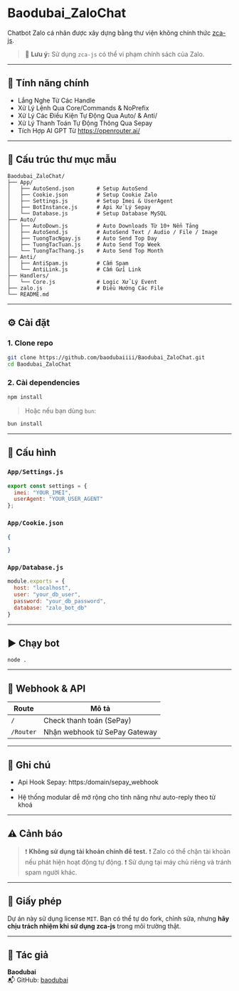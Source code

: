 # Baodubai_ZaloChat

Chatbot Zalo cá nhân được xây dựng bằng thư viện không chính thức [zca-js](https://tdung.gitbook.io/zca-js).

> 🛑 **Lưu ý:** Sử dụng `zca-js` có thể vi phạm chính sách của Zalo.

---

## 🚀 Tính năng chính

- Lắng Nghe Từ Các Handle
- Xử Lý Lệnh Qua Core/Commands & NoPrefix
- Xử Lý Các Điều Kiện Tự Động Qua Auto/ & Anti/
- Xử Lý Thanh Toán Tự Động Thông Qua Sepay
- Tích Hợp AI GPT Từ https://openrouter.ai/
---

## 📂 Cấu trúc thư mục mẫu

```
Baodubai_ZaloChat/
├── App/
│   ├── AutoSend.json       # Setup AutoSend
│   ├── Cookie.json         # Setup Cookie Zalo
│   ├── Settings.js         # Setup Imei & UserAgent
│   ├── BotInstance.js      # Api Xử Lý Sepay
│   └── Database.js         # Setup Database MySQL
├── Auto/
│   ├── AutoDown.js         # Auto Downloads Từ 10+ Nển Tảng
│   ├── AutoSend.js         # AutoSend Text / Audio / File / Image
│   ├── TuongTacNgay.js     # Auto Send Top Day
│   ├── TuongTacTuan.js     # Auto Send Top Week
│   └── TuongTacThang.js    # Auto Send Top Month
├── Anti/
│   ├── AntiSpam.js         # Cấm Spam
│   └── AntiLink.js         # Cấm Gửi Link
├── Handlers/
│   └── Core.js             # Logic Xử Lý Event 
├── zalo.js                 # Điều Hướng Các File
└── README.md
```

---

## ⚙️ Cài đặt

### 1. Clone repo

```bash
git clone https://github.com/baodubaiiii/Baodubai_ZaloChat.git
cd Baodubai_ZaloChat
```

### 2. Cài dependencies

```bash
npm install
```

> Hoặc nếu bạn dùng `bun`:
```bash
bun install
```

---

## 🔧 Cấu hình

### `App/Settings.js` 
```js
export const settings = {
  imei: "YOUR_IMEI",  
  userAgent: "YOUR_USER_AGENT" 
};
```

### `App/Cookie.json`
```json
{
    
}
```

### `App/Database.js` 
```js
module.exports = {
  host: "localhost",
  user: "your_db_user",
  password: "your_db_password",
  database: "zalo_bot_db"
}
```

---

## ▶️ Chạy bot

```bash
node .
```

---

## 🔌 Webhook & API

| Route         | Mô tả                         |
|---------------|-------------------------------|
| `/`           | Check thanh toán (SePay)      |
| `/Router`     | Nhận webhook từ SePay Gateway |

---

## 📝 Ghi chú

- Api Hook Sepay: https:/domain/sepay_webhook
- 
- Hệ thống modular dễ mở rộng cho tính năng như auto-reply theo từ khoá

---

## ⚠️ Cảnh báo

> ❗ **Không sử dụng tài khoản chính để test.**
> ❗ Zalo có thể chặn tài khoản nếu phát hiện hoạt động tự động.
> ❗ Sử dụng tại máy chủ riêng và tránh spam người khác.

---

## 📜 Giấy phép

Dự án này sử dụng license `MIT`. Bạn có thể tự do fork, chỉnh sửa, nhưng **hãy chịu trách nhiệm khi sử dụng zca-js** trong môi trường thật.

---

## 👤 Tác giả

**Baodubai**  
📬 GitHub: [baodubai](https://github.com/baodubaiiii)  

